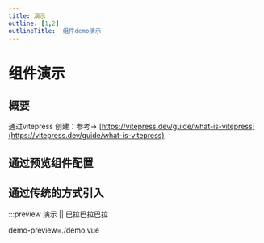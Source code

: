 ```yaml
---
title: 演示
outline: [1,2]
outlineTitle: '组件demo演示'
---
```

# 组件演示

## 概要

通过vitepress 创建：参考-> [https://vitepress.dev/guide/what-is-vitepress](https://vitepress.dev/guide/what-is-vitepress)

## 通过预览组件配置

<preview path="./demo.vue" title="演示" description="巴拉巴拉巴拉" />

## 通过传统的方式引入

:::preview 演示 || 巴拉巴拉巴拉

demo-preview=./demo.vue